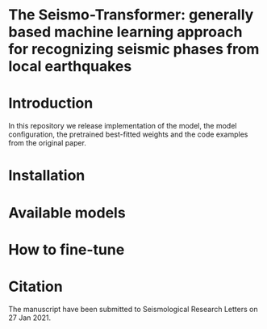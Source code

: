 # The Seismo-Transformer: generally based machine learning approach for recognizing seismic phases from local earthquakes

# Introduction

In this repository we release implementation of the model, the model configuration, the pretrained best-fitted weights and the code examples from the original paper. 

# Installation

# Available models

# How to fine-tune

# Citation

The manuscript have been submitted to Seismological Research Letters on 27 Jan 2021.
